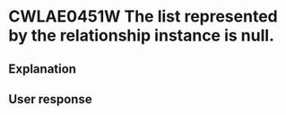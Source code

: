 # CWLAE0451W The list represented by the relationship instance is null.

## Explanation

## User response